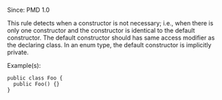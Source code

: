 Since: PMD 1.0

This rule detects when a constructor is not necessary; i.e., when there is only one constructor and the
constructor is identical to the default constructor. The default constructor should has same access
modifier as the declaring class. In an enum type, the default constructor is implicitly private.

Example(s):
```
public class Foo {
  public Foo() {}
}
```
